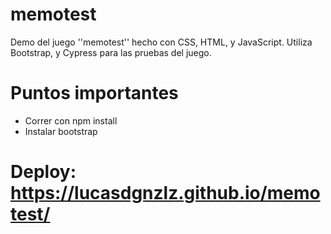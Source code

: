 # memotest
Demo del juego ''memotest'' hecho con CSS, HTML, y JavaScript. Utiliza Bootstrap, y Cypress para las pruebas del juego.

# Puntos importantes
- Correr con npm install
- Instalar bootstrap

# Deploy: https://lucasdgnzlz.github.io/memotest/
